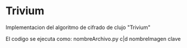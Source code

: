 # Trivium
Implementacion del algoritmo de cifrado de clujo "Trivium"

El codigo se ejecuta como: nombreArchivo.py c|d nombreImagen clave
